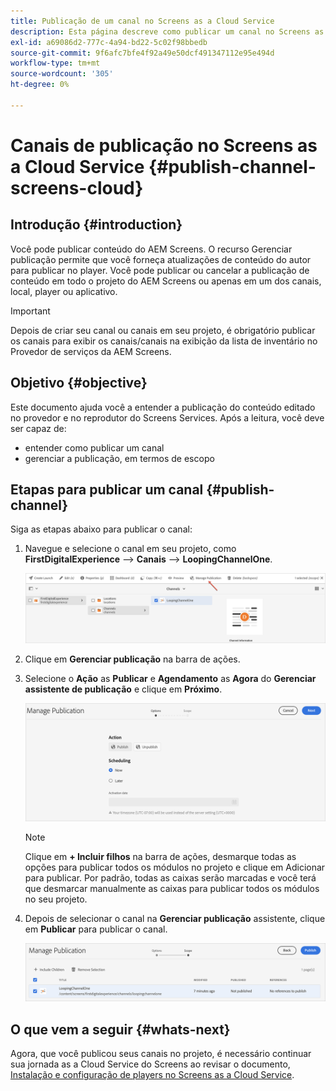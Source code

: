 ```yaml
---
title: Publicação de um canal no Screens as a Cloud Service
description: Esta página descreve como publicar um canal no Screens as a Cloud Service.
exl-id: a69086d2-777c-4a94-bd22-5c02f98bbedb
source-git-commit: 9f6afc7bfe4f92a49e50dcf491347112e95e494d
workflow-type: tm+mt
source-wordcount: '305'
ht-degree: 0%

---
```


# Canais de publicação no Screens as a Cloud Service {#publish-channel-screens-cloud}

## Introdução {#introduction}

Você pode publicar conteúdo do AEM Screens. O recurso Gerenciar publicação permite que você forneça atualizações de conteúdo do autor para publicar no player. Você pode publicar ou cancelar a publicação de conteúdo em todo o projeto do AEM Screens ou apenas em um dos canais, local, player ou aplicativo.

>[!IMPORTANT]
>Depois de criar seu canal ou canais em seu projeto, é obrigatório publicar os canais para exibir os canais/canais na exibição da lista de inventário no Provedor de serviços da AEM Screens.

## Objetivo {#objective}

Este documento ajuda você a entender a publicação do conteúdo editado no provedor e no reprodutor do Screens Services. Após a leitura, você deve ser capaz de:

* entender como publicar um canal
* gerenciar a publicação, em termos de escopo

## Etapas para publicar um canal {#publish-channel}

Siga as etapas abaixo para publicar o canal:

1. Navegue e selecione o canal em seu projeto, como **FirstDigitalExperience** —> **Canais** —> **LoopingChannelOne**.

   ![](/help/screens-cloud/assets/create-content/managepub-1.png)

1. Clique em **Gerenciar publicação** na barra de ações.

1. Selecione o **Ação** as **Publicar** e **Agendamento** as **Agora** do **Gerenciar assistente de publicação** e clique em **Próximo**.

   ![](/help/screens-cloud/assets/create-content/managepub-2.png)

   >[!NOTE]
   >Clique em **+ Incluir filhos** na barra de ações, desmarque todas as opções para publicar todos os módulos no projeto e clique em Adicionar para publicar. Por padrão, todas as caixas serão marcadas e você terá que desmarcar manualmente as caixas para publicar todos os módulos no seu projeto.

1. Depois de selecionar o canal na **Gerenciar publicação** assistente, clique em **Publicar** para publicar o canal.

   ![](/help/screens-cloud/assets/create-content/managepub-3.png)


## O que vem a seguir {#whats-next}

Agora, que você publicou seus canais no projeto, é necessário continuar sua jornada as a Cloud Service do Screens ao revisar o documento, [Instalação e configuração de players no Screens as a Cloud Service](/help/screens-cloud/managing-players-registration/installing-screens-cloud-player.md).
